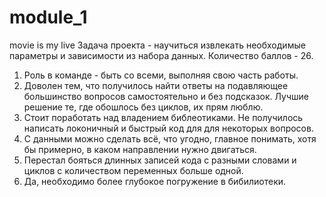 # module_1
 movie is my live
Задача проекта - научиться извлекать необходимые параметры и зависимости из набора данных.
Количество баллов - 26.

1. Роль в команде - быть со всеми, выполняя свою часть работы.
2. Доволен тем, что получилось найти ответы на подавляющее большинство вопросов самостоятельно и без подсказок. Лучшие решение те, где обошлось без циклов, их прям люблю.
3. Стоит поработать над владением библеотиками. Не получилось написать локоничный и быстрый код для для некоторых вопросов.
4. С данными можно сделать всё, что угодно, главное понимать, хотя бы примерно, в каком направлении нужно двигаться.
5. Перестал бояться длинных записей кода с разными словами и циклов с количеством переменных больше одной.
6. Да, необходимо более глубокое погружение в бибилиотеки.